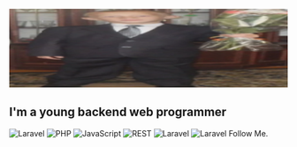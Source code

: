 [![Header](https://github.com/Wall4216/Wall4216/blob/main/assets/Wall.png)](https://vk.com/waall1642)

## I'm a young backend web programmer

![Laravel](https://img.shields.io/badge/-Laravel-090909?style=for-the-badge&logo=laravel&logoColor=6600ff)
![PHP](https://img.shields.io/badge/-Php-black?style=for-the-badge&logo=php&logoColor=red)
![JavaScript](https://img.shields.io/badge/-JavaScript-black?style=for-the-badge&logo=JavaScript&logoColor=orange)
![REST](https://img.shields.io/badge/-REST-yellow?style=for-the-badge&logo=REST&logoColor=blue)
![Laravel](https://img.shields.io/badge/-Laravel-090909?style=for-the-badge&logo=laravel&logoColor=6600ff)
![Laravel](https://img.shields.io/badge/-Laravel-090909?style=for-the-badge&logo=laravel&logoColor=6600ff)
Follow Me.
